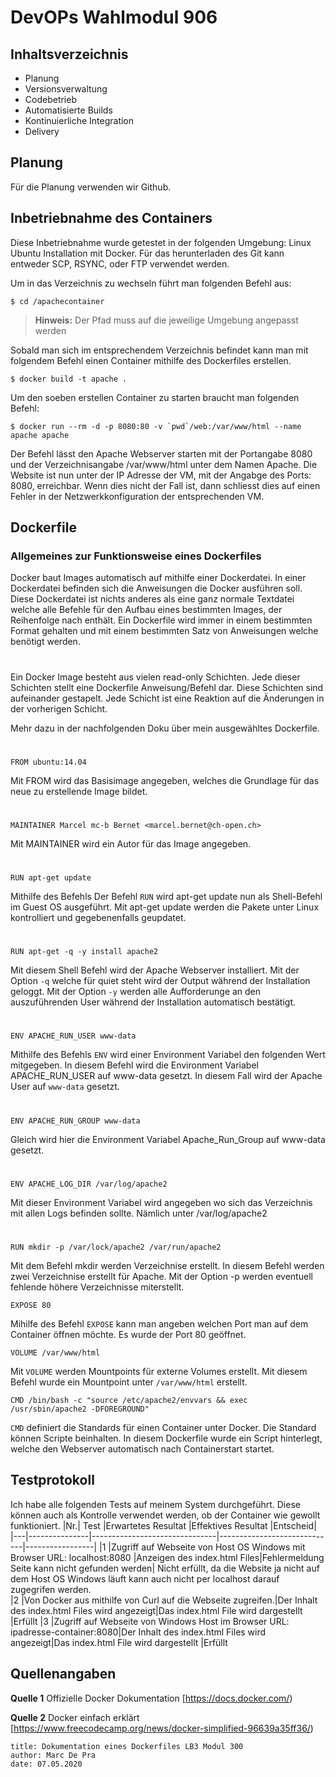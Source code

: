 # DevOPs Wahlmodul 906

## Inhaltsverzeichnis

- Planung
- Versionsverwaltung
- Codebetrieb
- Automatisierte Builds
- Kontinuierliche Integration
- Delivery


## 	Planung
Für die Planung verwenden wir Github.

[Bild 1]: Bilder/planung.jpg  "Planung"


## Inbetriebnahme des Containers

Diese Inbetriebnahme wurde getestet in der folgenden Umgebung: Linux Ubuntu Installation mit Docker.
Für das herunterladen des Git kann entweder SCP, RSYNC, oder FTP verwendet werden.

Um in das Verzeichnis zu wechseln führt man folgenden Befehl aus:
```
$ cd /apachecontainer
```
> **Hinweis:** Der Pfad muss auf die jeweilige Umgebung angepasst werden

Sobald man sich im entsprechendem Verzeichnis befindet kann man mit folgendem Befehl
einen Container mithilfe des Dockerfiles erstellen.		
```
$ docker build -t apache . 
```
Um den soeben erstellen Container zu starten braucht man folgenden Befehl:
```
$ docker run --rm -d -p 8080:80 -v `pwd`/web:/var/www/html --name apache apache
```
Der Befehl lässt den Apache Webserver starten mit der Portangabe 8080 und der Verzeichnisangabe /var/www/html unter dem Namen Apache.
Die Website ist nun unter der IP Adresse der VM, mit der Angabge des Ports: 8080, erreichbar.
Wenn dies nicht der Fall ist, dann schliesst dies auf einen Fehler in der Netzwerkkonfiguration der entsprechenden VM.

## Dockerfile
### Allgemeines zur Funktionsweise eines Dockerfiles
Docker baut Images automatisch auf mithilfe einer Dockerdatei. In einer Dockerdatei befinden sich die Anweisungen die Docker ausführen soll.
Diese Dockerdatei ist nichts anderes als eine ganz normale Textdatei welche alle Befehle für den Aufbau eines bestimmten Images, der Reihenfolge nach enthält.
Ein Dockerfile wird immer in einem bestimmten Format gehalten und mit einem bestimmten Satz von Anweisungen welche benötigt werden.
#
Ein Docker Image besteht aus vielen read-only Schichten. Jede dieser Schichten stellt eine Dockerfile Anweisung/Befehl dar.
Diese Schichten sind aufeinander gestapelt. Jede Schicht ist eine Reaktion auf die Änderungen in der vorherigen Schicht.

Mehr dazu in der nachfolgenden Doku über mein ausgewähltes Dockerfile.
#
#
```
FROM ubuntu:14.04
```
Mit FROM wird das Basisimage angegeben, welches die Grundlage für das neue zu erstellende Image bildet.
#
```
MAINTAINER Marcel mc-b Bernet <marcel.bernet@ch-open.ch>
```
Mit MAINTAINER wird ein Autor für das Image angegeben.
#
```
RUN apt-get update
```
Mithilfe des Befehls Der Befehl `RUN` wird apt-get update nun als Shell-Befehl im Guest OS ausgeführt.
Mit apt-get update werden die Pakete unter Linux kontrolliert und gegebenenfalls geupdatet.
#
```
RUN apt-get -q -y install apache2
```
Mit diesem Shell Befehl wird der Apache Webserver installiert.
Mit der Option `-q` welche für quiet steht wird der Output während der Installation geloggt. 
Mit der Option `-y` werden alle Aufforderunge an den auszuführenden User während der Installation automatisch bestätigt.
#
```
ENV APACHE_RUN_USER www-data
```
Mithilfe des Befehls `ENV` wird einer Environment Variabel den folgenden Wert mitgegeben.
In diesem Befehl wird die Environment Variabel APACHE_RUN_USER auf www-data gesetzt.
In diesem Fall wird der Apache User auf `www-data` gesetzt. 
#
```
ENV APACHE_RUN_GROUP www-data
```
Gleich wird hier die Environment Variabel Apache_Run_Group auf www-data gesetzt. 
#
```
ENV APACHE_LOG_DIR /var/log/apache2
```
Mit dieser Environment Variabel wird angegeben wo sich das Verzeichnis mit allen Logs befinden sollte.
Nämlich unter /var/log/apache2
#
```
RUN mkdir -p /var/lock/apache2 /var/run/apache2
```
Mit dem Befehl mkdir werden Verzeichnise erstellt. In diesem Befehl werden zwei Verzeichnise erstellt für Apache.
Mit der Option -p werden eventuell fehlende höhere Verzeichnisse miterstellt. 
```
EXPOSE 80
```
Mihilfe des Befehl `EXPOSE` kann man angeben welchen Port man auf dem Container öffnen möchte.
Es wurde der Port 80 geöffnet.
```
VOLUME /var/www/html
```
Mit `VOLUME` werden Mountpoints für externe Volumes erstellt.
Mit diesem Befehl wurde ein Mountpoint unter  `/var/www/html` erstellt. 
```
CMD /bin/bash -c "source /etc/apache2/envvars && exec /usr/sbin/apache2 -DFOREGROUND"
```
`CMD` definiert die Standards für einen Container unter Docker. Die Standard können Scripte beinhalten. 
In diesem Dockerfile wurde ein Script hinterlegt, welche den Webserver automatisch nach Containerstart startet.
 
## Testprotokoll
Ich habe alle folgenden Tests auf meinem System durchgeführt. Diese können auch als Kontrolle verwendet werden, ob der Container wie gewollt funktioniert. 
|Nr.|   Test        |Erwartetes Resultat            |Effektives Resultat          |Entscheid|
|---|---------------|-------------------------------|-----------------------------|-----------------|
|1  |Zugriff auf Webseite von Host OS Windows mit Browser URL: localhost:8080 |Anzeigen des index.html Files|Fehlermeldung Seite kann nicht gefunden werden| Nicht erfüllt, da die Website ja nicht auf dem Host OS Windows läuft kann auch nicht per localhost darauf zugegrifen werden.                       
|2  |Von Docker aus mithilfe von Curl auf die Webseite zugreifen.|Der Inhalt des index.html Files wird angezeigt|Das index.html File wird dargestellt |Erfüllt
|3  |Zugriff auf Webseite von Windows Host im Browser URL: ipadresse-container:8080|Der Inhalt des index.html Files wird angezeigt|Das index.html File wird dargestellt |Erfüllt

## Quellenangaben
**Quelle 1**
Offizielle Docker Dokumentation 
[https://docs.docker.com/)

**Quelle 2**
Docker einfach erklärt
[https://www.freecodecamp.org/news/docker-simplified-96639a35ff36/)

```
title: Dokumentation eines Dockerfiles LB3 Modul 300
author: Marc De Pra
date: 07.05.2020
```



